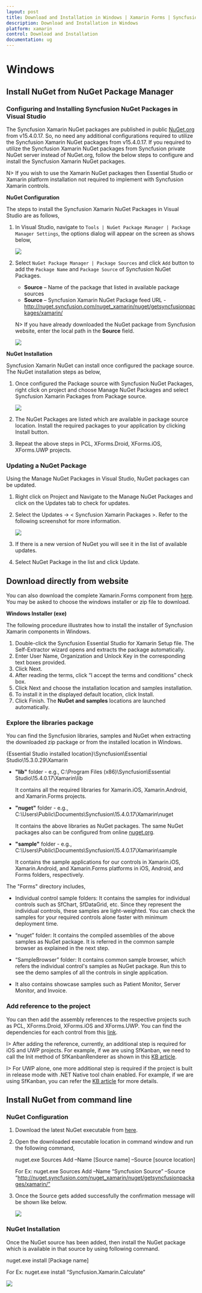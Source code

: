 ```yaml
---
layout: post
title: Download and Installation in Windows | Xamarin Forms | Syncfusion
description: Download and Installation in Windows
platform: xamarin
control: Download and Installation
documentation: ug
---
```


# Windows

## Install NuGet from NuGet Package Manager

### Configuring and Installing Syncfusion NuGet Packages in Visual Studio

The Syncfusion Xamarin NuGet packages are published in public [NuGet.org](https://www.nuget.org/) from v15.4.0.17. So, no need any additional configurations required to utilize the Syncfusion Xamarin NuGet packages from v15.4.0.17. If you required to utilize the Syncfusion Xamarin NuGet packages from Syncfusion private NuGet server instead of NuGet.org, follow the below steps to configure and install the Syncfusion Xamarin NuGet packages.


N> If you wish to use the Xamarin NuGet packages then Essential Studio or Xamarin platform installation not required to implement with Syncfusion Xamarin controls. 

**NuGet Configuration**

The steps to install the Syncfusion Xamarin NuGet Packages in Visual Studio are as follows,

1. In Visual Studio, navigate to `Tools | NuGet Package Manager | Package Manager Settings`, the options dialog will appear on the screen as shows below,

    ![](images/img8.png)

2. Select `NuGet Package Manager | Package Sources` and click `Add` button to add the `Package Name` and `Package Source` of Syncfusion NuGet Packages.
   
    *   **Source** – Name of the package that listed in available package sources 
    *	**Source** – Syncfusion Xamarin NuGet Package feed URL - http://nuget.syncfusion.com/nuget_xamarin/nuget/getsyncfusionpackages/xamarin/ 
   
    N> If you have already downloaded the NuGet package from Syncfusion website, enter the local path in the **Source** field.

    ![](images/img9.png)

**NuGet Installation**

Syncfusion Xamarin NuGet can install once configured the package source. The NuGet installation steps as below,

1. Once configured the Package source with Syncfusion NuGet Packages, right click on project and choose Manage NuGet Packages and select Syncfusion Xamarin Packages from Package source.

    ![](images/img10.png)

2. The NuGet Packages are listed which are available in package source location. Install the required packages to your application by clicking Install button.

3. Repeat the above steps in PCL, XForms.Droid, XForms.iOS, XForms.UWP projects.  

### Updating a NuGet Package

Using the Manage NuGet Packages in Visual Studio, NuGet packages can be updated.

1. Right click on Project and Navigate to the Manage NuGet Packages and click on the Updates tab to check for updates.

2. Select the Updates -> < Syncfusion Xamarin Packages >. Refer to the following screenshot for more information.

    ![](images/img11.png)

3. If there is a new version of NuGet you will see it in the list of available updates.

4. Select NuGet Package in the list and click Update. 

## Download directly from website

You can also download the complete Xamarin.Forms component from [here](https://www.syncfusion.com/downloads/latest-version). You may be asked to choose the windows installer or zip file to download.

**Windows Installer (exe)**

The following procedure illustrates how to install the installer of Syncfusion Xamarin components in Windows.

1. Double-click the Syncfusion Essential Studio for Xamarin Setup file. The Self-Extractor wizard opens and extracts the package automatically.
2. Enter User Name, Organization and Unlock Key in the corresponding text boxes provided.
3. Click Next.
4. After reading the terms, click “I accept the terms and conditions” check box.
5. Click Next and choose the installation location and samples installation.
6. To install it in the displayed default location, click Install.
7. Click Finish. The **NuGet and samples** locations are launched automatically.

### Explore the libraries package

You can find the Syncfusion libraries, samples and NuGet when extracting the downloaded zip package or from the installed location in Windows.

{Essential Studio installed location}\Syncfusion\Essential Studio\15.3.0.29\Xamarin

* **"lib"** folder - e.g., C:\Program Files (x86)\Syncfusion\Essential Studio\15.4.0.17\Xamarin\lib

   It contains all the required libraries for Xamarin.iOS, Xamarin.Android, and Xamarin.Forms projects.
   
* **"nuget"** folder - e.g., C:\Users\Public\Documents\Syncfusion\15.4.0.17\Xamarin\nuget

   It contains the above libraries as NuGet packages. The same NuGet packages also can be configured from online [nuget.org](https://api.nuget.org/v3/index.json).
   
* **"sample"** folder - e.g., C:\Users\Public\Documents\Syncfusion\15.4.0.17\Xamarin\sample

   It contains the sample applications for our controls in Xamarin.iOS, Xamarin.Android, and Xamarin.Forms platforms in iOS, Android, and Forms folders, respectively.

The "Forms" directory includes,

* Individual control sample folders: It contains the samples for individual controls such as SfChart, SfDataGrid, etc. Since they represent the individual controls, these samples are light-weighted. You can check the samples for your required controls alone faster with minimum deployment time.

* “nuget” folder: It contains the compiled assemblies of the above samples as NuGet package. It is referred in the common sample browser as explained in the next step.

* “SampleBrowser” folder: It contains common sample browser, which refers the individual control's samples as NuGet package. Run this to see the demo samples of all the controls in single application.

* It also contains showcase samples such as Patient Monitor, Server Monitor, and Invoice.

### Add reference to the project

You can then add the assembly references to the respective projects such as PCL, XForms.Droid, XForms.iOS and XForms.UWP. You can find the dependencies for each control from this [link](https://help.syncfusion.com/xamarin/introduction/control-dependencies).

I> After adding the reference, currently, an additional step is required for iOS and UWP projects. For example, if we are using SfKanban, we need to call the Init method of SfKanbanRenderer as shown in this [KB article](https://www.syncfusion.com/kb/7171).

I> For UWP alone, one more additional step is required if the project is built in release mode with .NET Native tool chain enabled. For example, if we are using SfKanban, you can refer the [KB article](https://www.syncfusion.com/kb/7170) for more details.

## Install NuGet from command line

### NuGet Configuration

1. Download the latest NuGet executable from [here](https://dist.nuget.org/win-x86-commandline/latest/nuget.exe).

2. Open the downloaded executable location in command window and run the following command,

    nuget.exe Sources Add –Name [Source name] –Source [source location]

    For Ex: nuget.exe Sources Add –Name “Syncfusion Source” –Source “http://nuget.syncfusion.com/nuget_xamarin/nuget/getsyncfusionpackages/xamarin/”

3. Once the Source gets added successfully the confirmation message will be shown like below.

    ![](images/img12.png)

### NuGet Installation

Once the NuGet source has been added, then install the NuGet package which is available in that source by using following command.

nuget.exe install [Package name]

For Ex: nuget.exe install “Syncfusion.Xamarin.Calculate” 

![](images/img13.png)

